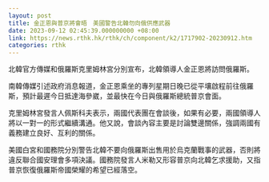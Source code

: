 ```yaml
---
layout: post
title: 金正恩與普京將會晤　美國警告北韓勿向俄供應武器
date: 2023-09-12 02:45:39.000000000 +08:00
link: https://news.rthk.hk/rthk/ch/component/k2/1717902-20230912.htm
categories: rthk
---
```


北韓官方傳媒和俄羅斯克里姆林宮分別宣布，北韓領導人金正恩將訪問俄羅斯。

南韓傳媒引述政府消息報道，金正恩乘坐的專列星期日晚已從平壤啟程前往俄羅斯，預計最遲今日抵達海參崴，並最快在今日與俄羅斯總統普京會面。

克里姆林宮發言人佩斯科夫表示，兩國代表團在會談後，如果有必要，兩國領導人將以一對一的形式繼續溝通。他又說，會談內容主要是討論雙邊關係，強調兩國有義務建立良好、互利的關係。

美國白宮和國務院分別警告北韓不要向俄羅斯出售用於烏克蘭戰事的武器，否則將違反聯合國安理會多項決議。國務院發言人米勒又形容普京向北韓乞求援助，又指普京恢復俄羅斯帝國榮耀的希望已經落空。
